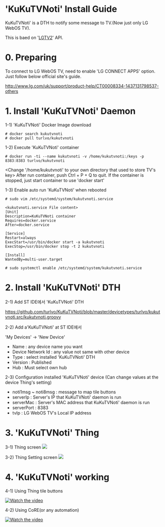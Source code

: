 # 'KuKuTVNoti' Install Guide

KuKuTVNoti' is a DTH to notify some message to TV.(Now just only LG WebOS TV).

This is baed on '[LGTV2](https://github.com/hobbyquaker/lgtv2)' API.

# 0. Preparing

To connect to LG WebOS TV, need to enable 'LG CONNECT APPS' option.
Just follow below official site's guide.


http://www.lg.com/uk/support/product-help/CT00008334-1437131798537-others



# 1. Install 'KuKuTVNoti' Daemon

1-1) 'KuKuTVNoti' Docker Image download

```
# docker search kukutvnoti
# docker pull turlvo/kukutvnoti
```

1-2) Execute 'KuKuTVNoti' container 

```
# docker run -ti --name kukutvnoti -v /home/kukutvnoti:/keys -p 8383:8383 turlvo/kukutvnoti
```
<Change '/home/kukutvnoti' to your own directory that used to store TV's key>
After run container, push Ctrl + P + Q to quit.
If the container is stopped, just start container to use 'docker start'

1-3) Enable auto run 'KuKuTVNoti' when rebooted

```
# sudo vim /etc/systemd/system/kukutvnoti.service

<kukutvnoti.service File content>
[Unit]
Description=KuKuTVNoti container
Requires=docker.service
After=docker.service

[Service]
Restart=always
ExecStart=/usr/bin/docker start -a kukutvnoti
ExecStop=/usr/bin/docker stop -t 2 kukutvnoti

[Install]
WantedBy=multi-user.target

# sudo systemctl enable /etc/systemd/system/kukutvnoti.service
```




# 2. Install 'KuKuTVNoti' DTH

2-1) Add ST IDE에서 'KuKuTVNoti' DTH 

https://github.com/turlvo/KuKuTVNoti/blob/master/devicetypes/turlvo/kukutvnoti.src/kukutvnoti.groovy

2-2) Add a'KuKuTVNoti' at ST IDE에서

'My Devices' -> 'New Device'



- Name : any device name you want
- Device Network Id : any value not same with other device
- Type : select installed 'KuKuTVNoti' DTH
- Version : Published
- Hub : Must select own hub



2-3) Configuration installed 'KuKuTVNoti' device
(Can change values at the device Thing's setting)

- noti1msg ~ noti8msg : message to map tile buttons
- serverIp : Server's IP that KuKuTVNoti' daemon is run
- serverMac : Server's MAC address that KuKuTVNoti' daemon is run
- serverPort : 8383
- tvIp : LG WebOS TV's Local IP address

 

# 3. 'KuKuTVNoti' Thing
3-1) Thing screen
<img src='http://kuku.pe.kr/wordpress/wp-content/uploads/2017/10/IMG_03401-1024x819.jpg'>

3-2) Thing Setting screen
<img src='http://kuku.pe.kr/wordpress/wp-content/uploads/2017/10/IMG_0341-1024x576.jpg'>




# 4. 'KuKuTVNoti' working 

4-1) Using Thing tile buttons

[![Watch the video](http://img.youtube.com/vi/CHAo5ffVQOw/0.jpg)](https://youtu.be/CHAo5ffVQOw)


4-2) Using CoRE(or any automation)

[![Watch the video](http://img.youtube.com/vi/IzeLuLSzFEA/0.jpg)](https://youtu.be/IzeLuLSzFEA)


